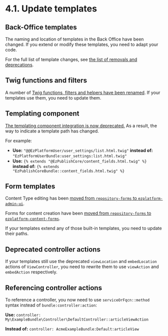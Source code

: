 # 4.1. Update templates

## Back-Office templates

The naming and location of templates in the Back Office have been changed.
If you extend or modify these templates, you need to adapt your code.

For the full list of template changes, see [the list of removals and deprecations](../../../releases/ez_platform_v3.0_deprecations.md#template-organization).

## Twig functions and filters

A number of [Twig functions, filters and helpers have been renamed](../../../releases/ez_platform_v3.0_deprecations.md#functions-renamed).
If your templates use them, you need to update them.

## Templating component

[The templating component integration is now deprecated.](https://symfony.com/blog/new-in-symfony-4-3-deprecated-the-templating-component-integration)
As a result, the way to indicate a template path has changed.

For example:

- **Use:** `"@@EzPlatformUser/user_settings/list.html.twig"` **instead of:** `"EzPlatformUserBundle:user_settings:list.html.twig"`
- **Use:** `{% extends "@EzPublishCore/content_fields.html.twig" %}` **instead of:** `{% extends "EzPublishCoreBundle::content_fields.html.twig" %}`

## Form templates

Content Type editing has been [moved from `repository-forms` to `ezplatform-admin-ui`](../../../releases/ez_platform_v3.0_deprecations.md#content-type-forms).

Forms for content creation have been [moved from `repository-forms` to `ezplatform-content-forms`](../../../releases/ez_platform_v3.0_deprecations.md#repository-forms).

If your templates extend any of those built-in templates, you need to update their paths.

## Deprecated controller actions

If your templates still use the deprecated `viewLocation` and `embedLocation` actions of `ViewController`,
you need to rewrite them to use `viewAction` and `embedAction` respectively.

## Referencing controller actions

To reference a controller, you now need to use `serviceOrFqcn::method` syntax instead of
`bundle:controller:action`:

**Use:** `controller: My\ExampleBundle\Controller\DefaultController::articleViewAction`

**Instead of:** `controller: AcmeExampleBundle:Default:articleView`
